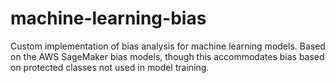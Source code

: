 # machine-learning-bias
Custom implementation of bias analysis for machine learning models. Based on the AWS SageMaker bias models, though this accommodates bias based on protected classes not used in model training.
